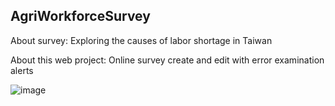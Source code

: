 AgriWorkforceSurvey
---

About survey: Exploring the causes of labor shortage in Taiwan

About this web project: Online survey create and edit with error examination alerts

![image](https://github.com/travishen/AgriWorkforceSurvey/blob/master/img/page.PNG?raw=true)
